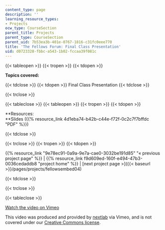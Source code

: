 ```yaml
---
content_type: page
description: ''
learning_resource_types:
- Projects
ocw_type: CourseSection
parent_title: Projects
parent_type: CourseSection
parent_uid: 7b53ea3b-401e-0767-1816-c31fc0eee770
title: 'The Fellows Forum: Final Class Presentation'
uid: d0723328-fbbc-a543-1b02-fccaa39f081c
---
```


{{< tableopen >}}
{{< tropen >}}
{{< tdopen >}}


**Topics covered:**


{{< tdclose >}}
{{< tdopen >}}
Final Class Presentation
{{< tdclose >}}

{{< trclose >}}

{{< tableclose >}}
{{< tableopen >}}
{{< tropen >}}
{{< tdopen >}}


**Resources:  
**Slides ({{% resource_link 4d1eba74-b42b-c44e-f72f-0c2c7f7bffdc "PDF" %}})


{{< tdclose >}}

{{< trclose >}}
{{< tropen >}}
{{< tdopen >}}


{{% resource_link "9e78ec91-0a9a-9e7a-cae0-3032be191d85" "« previous project page" %}} | {{% resource_link f9d609ed-160f-e494-47b3-0036cedaddb8 "project home" %}} | [next project page >]({{< baseurl >}}/pages/projects/fellowsembed04)


{{< tdclose >}}

{{< trclose >}}

{{< tableclose >}}

[Watch the video on Vimeo](http://vimeo.com/moogaloop.swf?clip_id=3151171&server=vimeo.com&show_title=0&show_byline=0&show_portrait=0&color=&fullscreen=0&group_id=)

This video was produced and provided by [nextlab](http://vimeo.com/nextlab) via Vimeo, and is not covered under our [Creative Commons license](/terms/#cc).